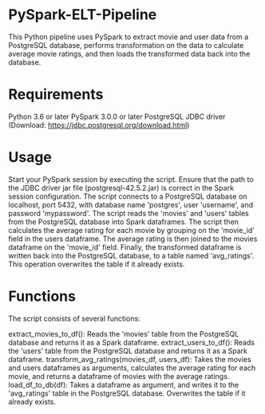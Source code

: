# PySpark-ELT-Pipeline
This Python pipeline uses PySpark to extract movie and user data from a PostgreSQL database, performs transformation on the data to calculate average movie ratings, and then loads the transformed data back into the database.

# Requirements
Python 3.6 or later
PySpark 3.0.0 or later
PostgreSQL JDBC driver (Download: https://jdbc.postgresql.org/download.html)
# Usage
Start your PySpark session by executing the script. Ensure that the path to the JDBC driver jar file (postgresql-42.5.2.jar) is correct in the Spark session configuration.
The script connects to a PostgreSQL database on localhost, port 5432, with database name 'postgres', user 'username', and password 'mypassword'.
The script reads the 'movies' and 'users' tables from the PostgreSQL database into Spark dataframes.
The script then calculates the average rating for each movie by grouping on the 'movie_id' field in the users dataframe.
The average rating is then joined to the movies dataframe on the 'movie_id' field.
Finally, the transformed dataframe is written back into the PostgreSQL database, to a table named 'avg_ratings'. This operation overwrites the table if it already exists.
# Functions
The script consists of several functions:

extract_movies_to_df(): Reads the 'movies' table from the PostgreSQL database and returns it as a Spark dataframe.
extract_users_to_df(): Reads the 'users' table from the PostgreSQL database and returns it as a Spark dataframe.
transform_avg_ratings(movies_df, users_df): Takes the movies and users dataframes as arguments, calculates the average rating for each movie, and returns a dataframe of movies with the average ratings.
load_df_to_db(df): Takes a dataframe as argument, and writes it to the 'avg_ratings' table in the PostgreSQL database. Overwrites the table if it already exists.





